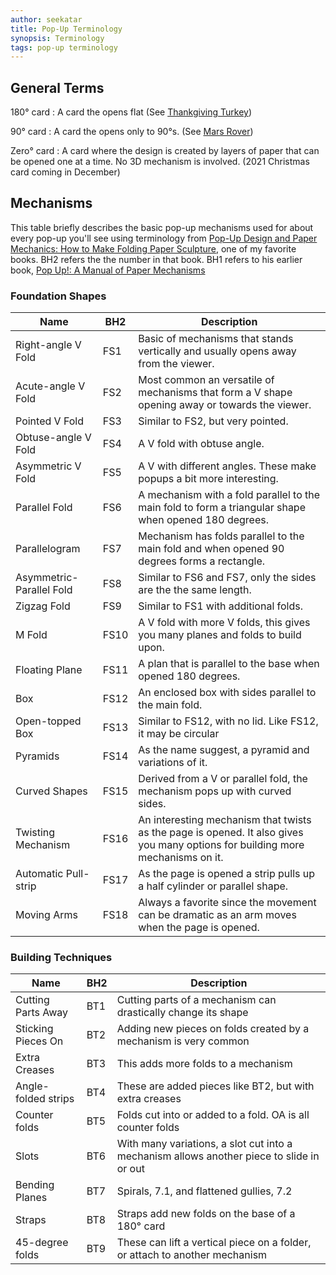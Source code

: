 ```yaml
---
author: seekatar
title: Pop-Up Terminology
synopsis: Terminology
tags: pop-up terminology
---
```


## General Terms

180&deg; card
: A card the opens flat (See [Thankgiving Turkey](/2021/10/30/thanksgiving-turkey.html))

90&deg; card
: A card the opens only to 90&deg;s. (See [Mars Rover](/2021/03/28/mars-rover.html))

Zero&deg; card
: A card where the design is created by layers of paper that can be opened one at a time. No 3D mechanism is involved. (2021 Christmas card coming in December)

## Mechanisms

This table briefly describes the basic pop-up mechanisms used for about every pop-up you'll see using terminology from [Pop-Up Design and Paper Mechanics: How to Make Folding Paper Sculpture](/2021/01/01/pop-up-books.html#pop-up-design-and-paper-mechanics:-how-to-make-folding-paper-sculpture), one of my favorite books. BH2 refers the the number in that book. BH1 refers to his earlier book, [Pop Up!: A Manual of Paper Mechanisms](/2021/01/01/pop-up-books.html#pop-up!:-a-manual-of-paper-mechanisms)

### Foundation Shapes

| Name                     | BH2  | Description                                                                                                                    |
| ------------------------ | ---- | ------------------------------------------------------------------------------------------------------------------------------ |
| Right-angle V Fold       | FS1  | Basic of mechanisms that stands vertically and usually opens away from the viewer.                                             |
| Acute-angle V Fold       | FS2  | Most common an versatile of mechanisms that form a V shape opening away or towards the viewer.                                 |
| Pointed V Fold           | FS3  | Similar to FS2, but very pointed.                                                                                              |
| Obtuse-angle V Fold      | FS4  | A V fold with obtuse angle.                                                                                                    |
| Asymmetric V Fold        | FS5  | A V with different angles. These make popups a bit more interesting.                                                           |
| Parallel Fold            | FS6  | A mechanism with a fold parallel to the main fold to form a triangular shape when opened 180 degrees.                          |
| Parallelogram            | FS7  | Mechanism has folds parallel to the main fold and when opened 90 degrees forms a rectangle.                                    |
| Asymmetric-Parallel Fold | FS8  | Similar to FS6 and FS7, only the sides are the the same length.                                                                |
| Zigzag Fold              | FS9  | Similar to FS1 with additional folds.                                                                                          |
| M Fold                   | FS10 | A V fold with more V folds, this gives you many planes and folds to build upon.                                                |
| Floating Plane           | FS11 | A plan that is parallel to the base when opened 180 degrees.                                                                   |
| Box                      | FS12 | An enclosed box with sides parallel to the main fold.                                                                          |
| Open-topped Box          | FS13 | Similar to FS12, with no lid. Like FS12, it may be circular                                                                    |
| Pyramids                 | FS14 | As the name suggest, a pyramid and variations of it.                                                                           |
| Curved Shapes            | FS15 | Derived from a V or parallel fold, the mechanism pops up with curved sides.                                                    |
| Twisting Mechanism       | FS16 | An interesting mechanism that twists as the page is opened. It also gives you many options for building more mechanisms on it. |
| Automatic Pull-strip     | FS17 | As the page is opened a strip pulls up a half cylinder or parallel shape.                                                      |
| Moving Arms              | FS18 | Always a favorite since the movement can be dramatic as an arm moves when the page is opened.                                  |

### Building Techniques

| Name                | BH2 | Description                                                                               |
| ------------------- | --- | ----------------------------------------------------------------------------------------- |
| Cutting Parts Away  | BT1 | Cutting parts of a mechanism can drastically change its shape                             |
| Sticking Pieces On  | BT2 | Adding new pieces on folds created by a mechanism is very common                          |
| Extra Creases       | BT3 | This adds more folds to a mechanism                                                       |
| Angle-folded strips | BT4 | These are added pieces like BT2, but with extra creases                                   |
| Counter folds       | BT5 | Folds cut into or added to a fold. OA is all counter folds                                |
| Slots               | BT6 | With many variations, a slot cut into a mechanism allows another piece to slide in or out |
| Bending Planes      | BT7 | Spirals, 7.1, and flattened gullies, 7.2                                                  |
| Straps              | BT8 | Straps add new folds on the base of a 180&deg; card                                       |
| 45-degree folds     | BT9 | These can lift a vertical piece on a folder, or attach to another mechanism               |
